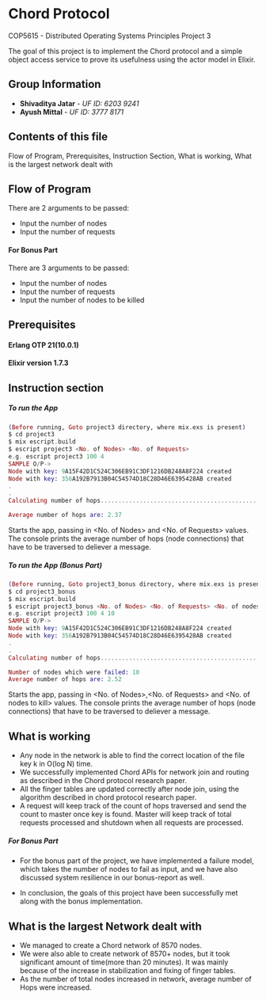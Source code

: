 # Chord Protocol
COP5615 - Distributed Operating Systems Principles Project 3

The goal of this project is to implement the Chord protocol and a simple object access service to prove its usefulness using the actor model in Elixir.

## Group Information

* **Shivaditya Jatar** - *UF ID: 6203 9241*
* **Ayush Mittal** - *UF ID: 3777 8171*

## Contents of this file

Flow of Program, Prerequisites, Instruction Section, What is working, What is the largest network dealt with

## Flow of Program

There are 2 arguments to be passed:
* Input the number of nodes
* Input the number of requests

#### For Bonus Part

There are 3 arguments to be passed:
* Input the number of nodes
* Input the number of requests
* Input the number of nodes to be killed


## Prerequisites

#### Erlang OTP 21(10.0.1)
#### Elixir version 1.7.3

## Instruction section

##### To run the App

```elixir
(Before running, Goto project3 directory, where mix.exs is present)
$ cd project3
$ mix escript.build
$ escript project3 <No. of Nodes> <No. of Requests>
e.g. escript project3 100 4
SAMPLE O/P->
Node with key: 9A15F42D1C524C306EB91C3DF1216DB248A8F224 created
Node with key: 356A192B7913B04C54574D18C28D46E6395428AB created
.
.
Calculating number of hops............................................................................................................................................................................................................................................................

Average number of hops are: 2.37
```
Starts the app, passing in <No. of Nodes> and <No. of Requests> values. The console prints the average number of hops (node connections) that have to be traversed to deliever a message.

##### To run the App (Bonus Part)
```elixir
(Before running, Goto project3_bonus directory, where mix.exs is present)
$ cd project3_bonus
$ mix escript.build
$ escript project3_bonus <No. of Nodes> <No. of Requests> <No. of nodes to kill>
e.g. escript project3 100 4 10
SAMPLE O/P->
Node with key: 9A15F42D1C524C306EB91C3DF1216DB248A8F224 created
Node with key: 356A192B7913B04C54574D18C28D46E6395428AB created
.
.
Calculating number of hops............................................................................................................................................................................................................................................................

Number of nodes which were failed: 10
Average number of hops are: 2.52
```
Starts the app, passing in <No. of Nodes>,<No. of Requests> and <No. of nodes to kill> values. The console prints the average number of hops (node connections) that have to be traversed to deliever a message.


## What is working

* Any node in the network is able to find the correct location of the file key k in O(log N) time.
* We successfully implemented Chord APIs for network join and routing as described in the Chord protocol research paper.
* All the finger tables are updated correctly after node join, using the algorithm described in chord protocol research paper.
* A request will keep track of the count of hops traversed and send the count to master once key is found. Master will keep track of total requests processed and shutdown when all requests are processed.

##### For Bonus Part

* For the bonus part of the project, we have implemented a failure model, which takes the number of nodes to fail as input, and we have also discussed system resilience in our bonus-report as well.

* In conclusion, the goals of this project have been successfully met along with the bonus implementation.

## What is the largest Network dealt with

* We managed to create a Chord network of 8570 nodes.
* We were also able to create network of 8570+ nodes, but it took significant amount of time(more than 20 minutes). It was mainly because of the increase in stabilization and fixing of finger tables.
* As the number of total nodes increased in network, average number of Hops were increased.
